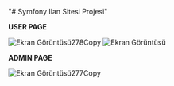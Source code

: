 "# Symfony Ilan Sitesi Projesi" 

**USER PAGE**

![Ekran Görüntüsü278Copy](https://user-images.githubusercontent.com/37957489/88067875-2ece2f80-cb78-11ea-8486-ffbeb8a038ff.png)
![Ekran Görüntüsü](https://user-images.githubusercontent.com/37957489/88067562-d0a14c80-cb77-11ea-92f1-3e69f4d4c3aa.png)



**ADMIN PAGE**

![Ekran Görüntüsü277Copy](https://user-images.githubusercontent.com/37957489/88067867-2c6bd580-cb78-11ea-8693-bd4a0b12e536.png)
